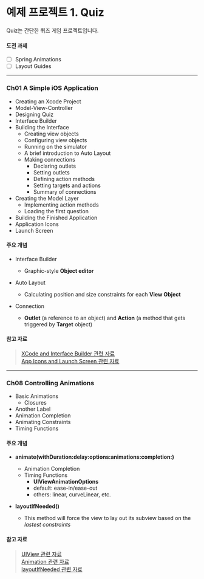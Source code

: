 예제 프로젝트 1. Quiz
==================

Quiz는 간단한 퀴즈 게임 프로젝트입니다.  

#### 도전 과제

* [ ] Spring Animations
* [ ] Layout Guides

----------------------------------------------------------------------------

### Ch01 A Simple iOS Application

* Creating an Xcode Project
* Model-View-Controller
* Designing Quiz
* Interface Builder
* Building the Interface
    * Creating view objects
    * Configuring view objects
    * Running on the simulator
    * A brief introduction to Auto Layout
    * Making connections
        * Declaring outlets
        * Setting outlets
        * Defining action methods
        * Setting targets and actions
        * Summary of connections
* Creating the Model Layer
    * Implementing action methods
    * Loading the first question
* Building the Finished Application
* Application Icons
* Launch Screen

#### 주요 개념

* Interface Builder
    * Graphic-style **Object editor**
  
* Auto Layout
    * Calculating position and size constraints for each **View Object**
  
* Connection
    * **Outlet** (a reference to an object) and **Action** (a method that gets triggered by **Target** object)
  
#### 참고 자료

> [XCode and Interface Builder 관련 자료](http://help.apple.com/xcode/mac/9.0/#/)  
> [App Icons and Launch Screen 관련 자료](https://developer.apple.com/library/content/documentation/iPhone/Conceptual/iPhoneOSProgrammingGuide/ExpectedAppBehaviors/ExpectedAppBehaviors.html#//apple_ref/doc/uid/TP40007072-CH3-SW9)

----------------------------------------------------------------------------

### Ch08 Controlling Animations

* Basic Animations
    * Closures
* Another Label
* Animation Completion
* Animating Constraints
* Timing Functions

#### 주요 개념

* **animate(withDuration:delay:options:animations:completion:)**
    * Animation Completion
    * Timing Functions
        * **UIViewAnimationOptions**
        * default: ease-in/ease-out
        * others: linear, curveLinear, etc.
  
* **layoutIfNeeded()**
    * This method will force the view to lay out its subview based on the *lastest constraints*
  
#### 참고 자료

> [UIView 관련 자료](https://developer.apple.com/documentation/uikit/uiview)  
> [Animation 관련 자료](https://developer.apple.com/library/content/documentation/WindowsViews/Conceptual/ViewPG_iPhoneOS/AnimatingViews/AnimatingViews.html)  
> [layoutIfNeeded 관련 자료](https://developer.apple.com/documentation/uikit/uiview/1622507-layoutifneeded)  